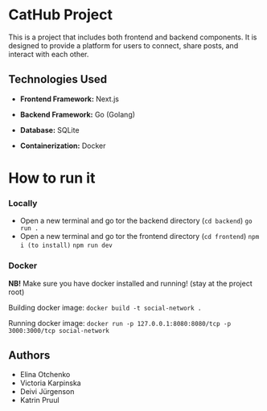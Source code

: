 # CatHub Project

This is a project that includes both frontend and backend components. It is designed to provide a platform for users to connect, share posts, and interact with each other.

## Technologies Used

- **Frontend Framework:** Next.js

- **Backend Framework:** Go (Golang)

- **Database:** SQLite

- **Containerization:** Docker

# How to run it

### Locally
- Open a new terminal and go tor the backend directory (```cd backend```)
        ```go run .```
- Open a new terminal and go tor the frontend directory (```cd frontend```)
        ```npm i (to install)```
        ```npm run dev```

### Docker

**NB!** Make sure you have docker installed and running! (stay at the project root)

Building docker image: 
 ```docker build -t social-network .```

Running docker image:
 ```docker run -p 127.0.0.1:8080:8080/tcp -p 3000:3000/tcp social-network```


## Authors
- Elina Otchenko
- Victoria Karpinska
- Deivi Jürgenson
- Katrin Pruul